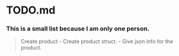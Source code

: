 # TODO.md
### This is a small list because I am only one person.
> Create product
    - Create product struct.
    - Give json info for the product.
